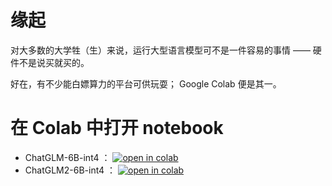 # 缘起

对大多数的大学牲（生）来说，运行大型语言模型可不是一件容易的事情 —— 硬件不是说买就买的。

好在，有不少能白嫖算力的平台可供玩耍； Google Colab 便是其一。

# 在 Colab 中打开 notebook

- ChatGLM-6B-int4 ： [![open in colab](https://colab.research.google.com/assets/colab-badge.svg)](https://colab.research.google.com/github/gty20010709/chatglm-on-colab/blob/main/chatglm-on-colab.ipynb)
- ChatGLM2-6B-int4 ： [![open in colab](https://colab.research.google.com/assets/colab-badge.svg)](https://colab.research.google.com/github/gty20010709/chatglm-on-colab/blob/main/chatglm2-on-colab.ipynb)
